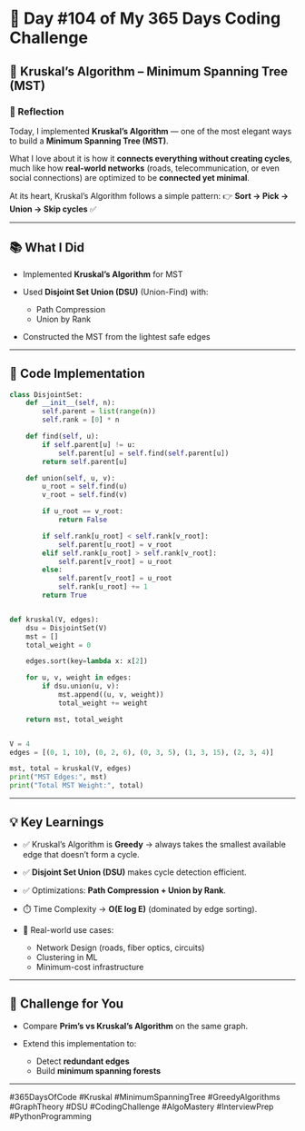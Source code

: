 # 🎯 Day #104 of My 365 Days Coding Challenge

## 🌲 Kruskal’s Algorithm – Minimum Spanning Tree (MST)

### 💭 Reflection

Today, I implemented **Kruskal’s Algorithm** — one of the most elegant ways to build a **Minimum Spanning Tree (MST)**.

What I love about it is how it **connects everything without creating cycles**, much like how **real-world networks** (roads, telecommunication, or even social connections) are optimized to be **connected yet minimal**.

At its heart, Kruskal’s Algorithm follows a simple pattern:
👉 **Sort → Pick → Union → Skip cycles** ✅

---

## 📚 What I Did

* Implemented **Kruskal’s Algorithm** for MST
* Used **Disjoint Set Union (DSU)** (Union-Find) with:

  * Path Compression
  * Union by Rank
* Constructed the MST from the lightest safe edges

---

## 📝 Code Implementation

```python
class DisjointSet:
    def __init__(self, n):
        self.parent = list(range(n))
        self.rank = [0] * n

    def find(self, u):
        if self.parent[u] != u:
            self.parent[u] = self.find(self.parent[u])
        return self.parent[u]

    def union(self, u, v):
        u_root = self.find(u)
        v_root = self.find(v)

        if u_root == v_root:
            return False

        if self.rank[u_root] < self.rank[v_root]:
            self.parent[u_root] = v_root
        elif self.rank[u_root] > self.rank[v_root]:
            self.parent[v_root] = u_root
        else:
            self.parent[v_root] = u_root
            self.rank[u_root] += 1
        return True


def kruskal(V, edges):
    dsu = DisjointSet(V)
    mst = []
    total_weight = 0

    edges.sort(key=lambda x: x[2])

    for u, v, weight in edges:
        if dsu.union(u, v):
            mst.append((u, v, weight))
            total_weight += weight

    return mst, total_weight


V = 4
edges = [(0, 1, 10), (0, 2, 6), (0, 3, 5), (1, 3, 15), (2, 3, 4)]

mst, total = kruskal(V, edges)
print("MST Edges:", mst)
print("Total MST Weight:", total)
```

---

## 💡 Key Learnings

* ✅ Kruskal’s Algorithm is **Greedy** → always takes the smallest available edge that doesn’t form a cycle.
* ✅ **Disjoint Set Union (DSU)** makes cycle detection efficient.
* ✅ Optimizations: **Path Compression + Union by Rank**.
* ⏱️ Time Complexity → **O(E log E)** (dominated by edge sorting).
* 📌 Real-world use cases:

  * Network Design (roads, fiber optics, circuits)
  * Clustering in ML
  * Minimum-cost infrastructure

---

## 🚀 Challenge for You

* Compare **Prim’s vs Kruskal’s Algorithm** on the same graph.
* Extend this implementation to:

  * Detect **redundant edges**
  * Build **minimum spanning forests**

---

\#365DaysOfCode #Kruskal #MinimumSpanningTree #GreedyAlgorithms #GraphTheory #DSU #CodingChallenge #AlgoMastery #InterviewPrep #PythonProgramming
